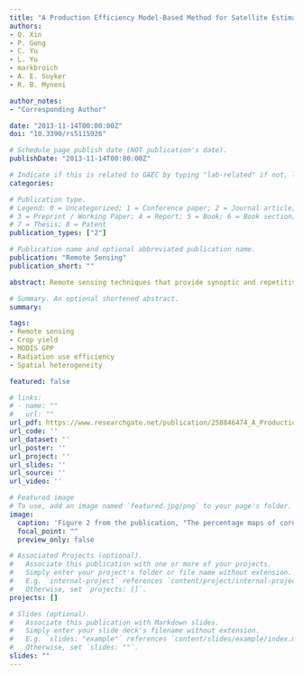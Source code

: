 ```yaml
---
title: "A Production Efficiency Model-Based Method for Satellite Estimates of Corn and Soybean Yields in the Midwestern US"
authors:
- Q. Xin
- P. Gong
- C. Yu
- L. Yu
- markbroich
- A. E. Suyker
- R. B. Myneni

author_notes:
- "Corresponding Author"

date: "2013-11-14T00:00:00Z"
doi: "10.3390/rs5115926"

# Schedule page publish date (NOT publication's date).
publishDate: "2013-11-14T00:00:00Z"

# Indicate if this is related to GAEC by typing "lab-related" if not, leave blank
categories:

# Publication type.
# Legend: 0 = Uncategorized; 1 = Conference paper; 2 = Journal article;
# 3 = Preprint / Working Paper; 4 = Report; 5 = Book; 6 = Book section;
# 7 = Thesis; 8 = Patent
publication_types: ["2"]

# Publication name and optional abbreviated publication name.
publication: "Remote Sensing"
publication_short: ""

abstract: Remote sensing techniques that provide synoptic and repetitive observations over large geographic areas have become increasingly important in studying the role of agriculture in global carbon cycles. However, it is still challenging to model crop yields based on remotely sensed data due to the variation in radiation use efficiency (RUE) across crop types and the effects of spatial heterogeneity. In this paper, we propose a production efficiency model-based method to estimate corn and soybean yields with MODerate Resolution Imaging Spectroradiometer (MODIS) data by explicitly handling the following two issues; (1) field-measured RUE values for corn and soybean are applied to relatively pure pixels instead of the biome-wide RUE value prescribed in the MODIS vegetation productivity product (MOD17); and (2) contributions to productivity from vegetation other than crops in mixed pixels are deducted at the level of MODIS resolution. Our estimated yields statistically correlate with the national survey data for rainfed counties in the Midwestern US with low errors for both corn (R2 = 0.77; RMSE = 0.89 MT/ha) and soybeans (R2 = 0.66; RMSE = 0.38 MT/ha). Because the proposed algorithm does not require any retrospective analysis that constructs empirical relationships between the reported yields and remotely sensed data, it could monitor crop yields over large areas.

# Summary. An optional shortened abstract.
summary: 

tags:
- Remote sensing
- Crop yield
- MODIS GPP
- Radiation use efficiency
- Spatial heterogeneity

featured: false

# links:
# - name: ""
#   url: ""
url_pdf: https://www.researchgate.net/publication/258846474_A_Production_Efficiency_Model-Based_Method_for_Satellite_Estimates_of_Corn_and_Soybean_Yields_in_the_Midwestern_US
url_code: ''
url_dataset: ''
url_poster: ''
url_project: ''
url_slides: ''
url_source: ''
url_video: ''

# Featured image
# To use, add an image named `featured.jpg/png` to your page's folder. 
image:
  caption: 'Figure 2 from the publication, "The percentage maps of corn and soybean in 2011 from the NASS CDL program. ( A ) 2011 Corn map from NASS CDL; ( B ) 2011 Soybean map from NASS CDL." '
  focal_point: ""
  preview_only: false

# Associated Projects (optional).
#   Associate this publication with one or more of your projects.
#   Simply enter your project's folder or file name without extension.
#   E.g. `internal-project` references `content/project/internal-project/index.md`.
#   Otherwise, set `projects: []`.
projects: []

# Slides (optional).
#   Associate this publication with Markdown slides.
#   Simply enter your slide deck's filename without extension.
#   E.g. `slides: "example"` references `content/slides/example/index.md`.
#   Otherwise, set `slides: ""`.
slides: ""
---
```



